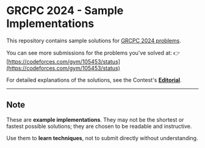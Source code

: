 # GRCPC 2024 - Sample Implementations

This repository contains sample solutions for [GRCPC 2024 problems](https://codeforces.com/gym/105453).

You can see more submissions for the problems you've solved at:
👉 [https://codeforces.com/gym/105453/status](https://codeforces.com/gym/105453/status)

For detailed explanations of the solutions, see the Contest's [**Editorial**](https://codeforces.com/gym/105453/attachments/download/33584/GRCPC_2024_Editorial.pdf).

---

## Note

These are **example implementations**.
They may not be the shortest or fastest possible solutions; they are chosen to be readable and instructive.

Use them to **learn techniques**, not to submit directly without understanding.
